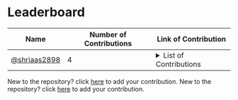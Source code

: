 
# Leaderboard
| Name | Number of Contributions | Link of Contribution|
| --- | --- | --- |
| [@shriaas2898](https://github.io/shriaas2898) | 4 | <details> <summary>List of Contributions </summary> - [Create LICENSE](https://github.com/shriaas2898/Julia-Learning-Notes/pull/2) <br> - [Updated readme](https://github.com/shriaas2898/Julia-Learning-Notes/pull/1) <br> - [Added sample code resource for Julia ](https://github.com/fbdevelopercircles/FbDevcCommunityContent/pull/217) <br> - [Updating develop branch](https://github.com/devcpune/kaleidoscope/pull/7) <br></details> |
<!-- End of Leaderbaord-->
New to the repository? click [here](https://github.com/shriaas2898/action-example/issues/new?assignees=&labels=&template=new-contributor.md&title=add|0001) to add your contribution.
New to the repository? click [here](https://github.com/shriaas2898/action-example/issues/new?assignees=&labels=&template=new-contributor.md&title=add|0008) to add your contribution.



